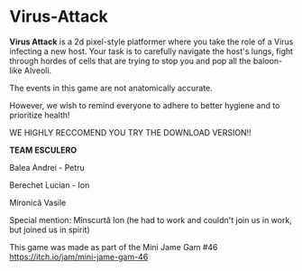 # Virus-Attack

**Virus Attack** is a 2d pixel-style platformer where you take the role of a Virus infecting a new host. Your task is to carefully navigate the host's lungs, fight through hordes of cells that are trying to stop you and pop all the baloon-like Alveoli.

The events in this game are not anatomically accurate.

However, we wish to remind everyone to adhere to better hygiene and to prioritize health!

WE HIGHLY RECCOMEND YOU TRY THE DOWNLOAD VERSION!!

**TEAM ESCULERO**

Balea Andrei - Petru

Berechet Lucian - Ion

Mironică Vasile



Special mention: Mînscurtă Ion (he had to work and couldn't join us in work, but joined us in spirit)



This game was made as part of the Mini Jame Gam #46 https://itch.io/jam/mini-jame-gam-46
